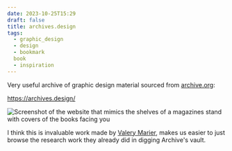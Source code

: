 ```yaml
---
date: 2023-10-25T15:29
draft: false
title: archives.design
tags:
  - graphic_design
  - design
  - bookmark
  book
  - inspiration
---
```


Very useful archive of graphic design material sourced from [archive.org](https://archive.org/):

https://archives.design/

![Screenshot of the website that mimics the shelves of a magazines stand with covers of the books facing you](archives-design-1698244631291.jpeg)

I think this is invaluable work made by [Valery Marier](https://marier.design/), makes us easier to just browse the research work they already did in digging Archive's vault.